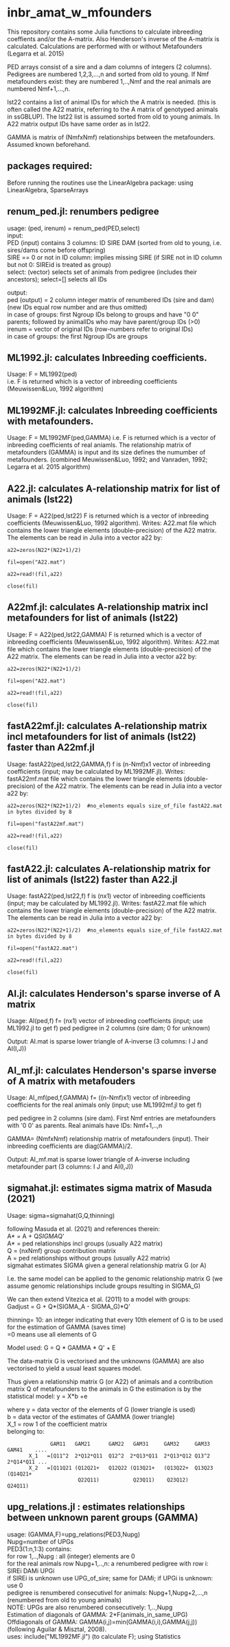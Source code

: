 # inbr_amat_w_mfounders

This repository contains some Julia functions to calculate inbreeding coeffients and/or the A-matrix.
Also Henderson's inverse of the A-matrix is calculated.
Calculations are performed with or without Metafounders (Legarra et al. 2015)

PED arrays consist of a sire and a dam columns of integers (2 columns).
Pedigrees are numbered 1,2,3,...,n and sorted from old to young.
If Nmf metafounders exist: they are numbered 1,..,Nmf and the real animals are numbered Nmf+1,...,n.

lst22 contains a list of animal IDs for which the A matrix is needed. (this is often called the A22 matrix, referring to the A matrix of genotyped animals in ssGBLUP). The lst22 list is assumed sorted from old to young animals. In A22 matrix output IDs have same order as in lst22.

GAMMA is matrix of (NmfxNmf) relationships between the metafounders. Assumed known beforehand.

## packages required:
Before running the routines use the LinearAlgebra package:
using LinearAlgebra, SparseArrays


## renum_ped.jl: renumbers pedigree
 usage: (ped, irenum) = renum_ped(PED,select)   
input:   
 PED (input) contains 3 columns: ID SIRE DAM (sorted from old to young, i.e. sires/dams come before offspring)   
 SIRE == 0 or not in ID column: implies missing SIRE (if SIRE not in ID column but not 0: SIREid is treated as group)   
 select: (vector) selects set of animals from pedigree (includes their ancestors); select=[] selects all IDs  
   
output:   
 ped (output) = 2 column integer matrix of renumbered IDs (sire and dam) (new IDs equal row number and are thus omitted)    
                in case of groups: first Ngroup IDs belong to groups and have "0 0" parents; followed by animalIDs who may have parent/group IDs (>0)   
 irenum = vector of original IDs (row-numbers refer to original IDs)   
                in case of groups: the first Ngroup IDs are groups    





## ML1992.jl: calculates Inbreeding coefficients.
Usage:  F = ML1992(ped)  
i.e. F is returned which is a vector of inbreeding coefficients
(Meuwissen&Luo, 1992 algorithm)


## ML1992MF.jl: calculates Inbreeding coefficients with metafounders.
Usage:   F = ML1992MF(ped,GAMMA)
i.e. F is returned which is a vector of inbreeding coefficients of real aniamls.
The relationship matrix of metafounders (GAMMA) is input and its size defines the numumber of metafounders.
(combined Meuwissen&Luo, 1992; and Vanraden, 1992; Legarra et al. 2015 algorithm)

## A22.jl: calculates A-relationship matrix for list of animals (lst22)
Usage: F = A22(ped,lst22)
F is returned which is a vector of inbreeding coefficients (Meuwissen&Luo, 1992 algorithm).
Writes: A22.mat file which contains the lower triangle elements (double-precision) of the A22 matrix.
The elements can be read in Julia into a vector a22 by:



```
a22=zeros(N22*(N22+1)/2)

fil=open("A22.mat")

a22=read!(fil,a22)

close(fil)
```


## A22mf.jl: calculates A-relationship matrix incl metafounders for list of animals (lst22)
Usage: F = A22(ped,lst22,GAMMA)
F is returned which is a vector of inbreeding coefficients (Meuwissen&Luo, 1992 algorithm).
Writes: A22.mat file which contains the lower triangle elements (double-precision) of the A22 matrix.
The elements can be read in Julia into a vector a22 by:


```
a22=zeros(N22*(N22+1)/2)

fil=open("A22.mat")

a22=read!(fil,a22)

close(fil)
```

## fastA22mf.jl: calculates A-relationship matrix incl metafounders for list of animals (lst22) faster than A22mf.jl
Usage: fastA22(ped,lst22,GAMMA,f)
f is (n-Nmf)x1 vector of inbreeding coefficients (input; may be calculated by ML1992MF.jl).
Writes: fastA22mf.mat file which contains the lower triangle elements (double-precision) of the A22 matrix.
The elements can be read in Julia into a vector a22 by:


```
a22=zeros(N22*(N22+1)/2)  #no_elements equals size_of_file fastA22.mat in bytes divided by 8  

fil=open("fastA22mf.mat")

a22=read!(fil,a22)

close(fil)
```



## fastA22.jl: calculates A-relationship matrix for list of animals (lst22) faster than A22.jl
Usage: fastA22(ped,lst22,f)
f is (nx1) vector of inbreeding coefficients (input; may be calculated by ML1992.jl).
Writes: fastA22.mat file which contains the lower triangle elements (double-precision) of the A22 matrix.
The elements can be read in Julia into a vector a22 by:


```
a22=zeros(N22*(N22+1)/2)  #no_elements equals size_of_file fastA22.mat in bytes divided by 8  

fil=open("fastA22.mat")

a22=read!(fil,a22)

close(fil)
```





## AI.jl: calculates Henderson's sparse inverse of A matrix
Usage: AI(ped,f)
f= (nx1) vector of inbreeding coefficients (input; use ML1992.jl to get f)
ped pedigree in 2 columns (sire dam; 0 for unknown)

Output: AI.mat is sparse lower triangle of A-inverse (3 columns: I J and AI(I,J))



## AI_mf.jl: calculates Henderson's sparse inverse of A matrix with metafouders
Usage: AI_mf(ped,f,GAMMA)
f= ((n-Nmf)x1) vector of inbreeding coefficients for the real animals only (input; use ML1992mf.jl to get f)

ped pedigree in 2 columns (sire dam). First Nmf entries are metafounders with '0 0' as parents. Real animals have IDs: Nmf+1,..,n

GAMMA= (NmfxNmf) relationship matrix of metafounders (input). Their inbreeding coefficients are diag(GAMMA)/2. 

Output: AI_mf.mat is sparse lower triangle of A-inverse including metafounder part (3 columns: I J and AI(I,J))




## sigmahat.jl: estimates sigma matrix of Masuda (2021)

Usage: sigma=sigmahat(G,Q,thinning)   

 following Masuda et al. (2021) and references therein:  
  A* = A + Q*SIGMA*Q'   
  A* = ped relationships incl groups (usually A22 matrix)   
 Q = (nxNmf) group contribution matrix   
 A = ped relationships without groups (usually A22 matrix)      
 sigmahat estimates SIGMA given a general relationship matrix G (or A)    

I.e. the same model can be applied to the genomic relationship matrix G (we assume genomic relationships include groups resulting in SIGMA_G)
    
 We can then extend Vitezica et al. (2011) to a model with groups:   
 Gadjust = G + Q*(SIGMA_A - SIGMA_G)*Q'   
    
    
thinning= 10: an integer indicating that every 10th element of G is to be used for the estimation of GAMMA (saves time)    
        =0 means use all elements  of G    
    
    
   

Model used: G = Q * GAMMA * Q' + E  

The data-matrix G is vectorised and the unknowns (GAMMA) are also vectorised to yield a usual least squares model. 

Thus given a relationship matrix G (or A22) of animals and a contribution matrix Q of metafounders to the animals in G
the estimation is by the statistical model: y = X*b +e  

where y = data vector of the elements of G (lower triangle is used)  
       b = data vector of the estimates of GAMMA (lower triangle)  
       X_1 = row 1 of the coefficient matrix  
belonging to:
```
              GAM11   GAM21      GAM22   GAM31     GAM32     GAM33   GAM41    ....  
       X_1   =[Q11^2  2*Q12*Q11  Q12^2  2*Q13*Q11  2*Q13*Q12 Q13^2   2*Q14*Q11 ...  
       X_2   =[Q11Q21 (Q12Q21+   Q12Q22 (Q13Q21+   (Q13Q22+  Q13Q23  (Q14Q21+  
                       Q22Q11)           Q23Q11)    Q23Q12)           Q24Q11)  
```



## upg_relations.jl : estimates relationships between unknown parent groups (GAMMA)
 usage: (GAMMA,F)=upg_relations(PED3,Nupg)   
 Nupg=number of UPGs  
 PED3(1:n,1:3)  contains:  
 for row 1,..,Nupg : all (integer) elements are 0  
 for the real animals row Nupg+1,..,n: a renumbered pedigree with row i:  SIREi DAMi UPGi  
 if SIREi is unknown use UPG_of_sire; same for DAMi; if UPGi is unknown: use 0   
 pedigree is renumbered consecutivel for animals: Nupg+1,Nupg+2,...,n    (renumbered from old to young animals)   
 NOTE: UPGs are also renumbered consecutively: 1,..,Nupg   
 Estimation of diagonals of GAMMA: 2*F(animals_in_same_UPG)   
 Offdiagonals of GAMMA: GAMMA(i,j)=min(GAMMA(i,i),GAMMA(j,j))   (following Aguilar & Misztal, 2008).   
 uses: include("ML1992MF.jl") (to calculate F); using Statistics
 